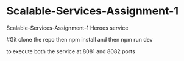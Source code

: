 # Scalable-Services-Assignment-1
Scalable-Services-Assignment-1
Heroes service


#Git clone the repo then
npm install and then 
npm run dev

to execute both the service at 8081 and 8082 ports
